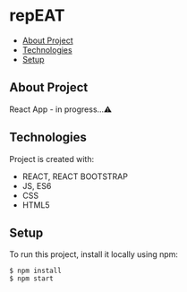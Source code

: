 # repEAT

* [About Project](#about-project)
* [Technologies](#technologies)
* [Setup](#setup)

## About Project 
React App - in progress...⚠

## Technologies
Project is created with:
- REACT, REACT BOOTSTRAP
- JS, ES6
- CSS
- HTML5


## Setup
To run this project, install it locally using npm:

```
$ npm install
$ npm start
```
